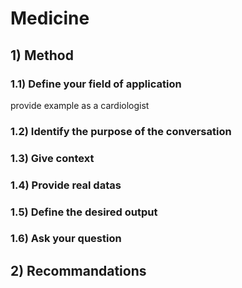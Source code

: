 # Medicine 
## 1) Method
### 1.1) Define your field of application
  provide example as a cardiologist
### 1.2) Identify the purpose of the conversation
### 1.3) Give context
### 1.4) Provide real datas
### 1.5) Define the desired output
### 1.6) Ask your question
## 2) Recommandations

